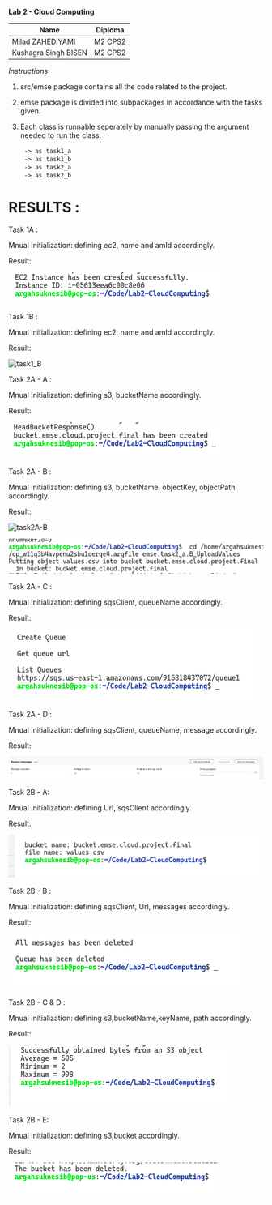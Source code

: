 **Lab 2 - Cloud Computing**

| Name                 | Diploma |
|----------------------|---------|
| Milad ZAHEDIYAMI     | M2 CPS2 |
| Kushagra Singh BISEN | M2 CPS2 |

*Instructions*

1. src/emse package contains all the code related to the project.
2. emse package is divided into subpackages in accordance with the tasks given.
3. Each class is runnable seperately by manually passing the argument needed to run the class.

        -> as task1_a
        -> as task1_b
        -> as task2_a
        -> as task2_b

# RESULTS :

Task 1A :

Mnual Initialization:
defining ec2, name and amId accordingly.

Result:

![Task 1A](Images/task1_a.png)


Task 1B :

Mnual Initialization:
defining ec2, name and amId accordingly.

Result:

![task1_B](https://user-images.githubusercontent.com/56338382/144589533-39ff2f51-c618-46a1-9987-c7ea81d91c57.PNG)
    
Task 2A - A :

Mnual Initialization:
defining s3, bucketName accordingly.

Result:

![Task 2A - A](Images/task2_a_A.png)

Task 2A - B : 

Mnual Initialization:
defining s3, bucketName, objectKey, objectPath accordingly.

Result:

![task2A-B](https://user-images.githubusercontent.com/56338382/144591505-33b8c6af-8d74-4636-8437-39332a437f35.PNG)

![Task 2A - B](Images/task2_a_B.png)

Task 2A - C :

Mnual Initialization:
defining sqsClient, queueName  accordingly.

Result:

![Task 2A - C](Images/task2_a_C.png)

Task 2A - D : 

Mnual Initialization:
defining sqsClient, queueName, message accordingly.

Result:

![Task 2A - D](Images/task2_a_D.png)

Task 2B - A:

Mnual Initialization:
defining Url, sqsClient accordingly.

Result:

![Task 2B - A](Images/task2_b_A.png)

Task 2B - B : 

Mnual Initialization:
defining sqsClient, Url, messages accordingly.

Result:

![Task 2B - B](Images/task2_b_B.png)

Task 2B - C &  D : 

Mnual Initialization:
defining s3,bucketName,keyName, path accordingly.

Result:

![Task 2B - C & D](Images/task2_b_C_D.png)

Task 2B - E:

Mnual Initialization:
defining s3,bucket accordingly.

Result:

![Task 2B - E](Images/task2_b_E.png)

